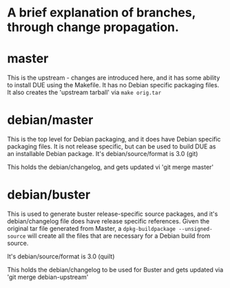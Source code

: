 # A brief explanation of branches, through change propagation.

# master
 This is the upstream - changes are introduced here, and it has some ability to install DUE using the Makefile.
 It has no Debian specific packaging files.  
 It also creates the 'upstream tarball' via `make orig.tar`  


# debian/master
  This is the top level for Debian packaging, and it does have Debian specific packaging files.
  It is not release specific, but can be used to build DUE as an installable Debian package.
  It's debian/source/format is 3.0 (git)

  This holds the debian/changelog, and gets updated vi 'git merge master'

# debian/buster
  This is used to generate buster release-specific source packages, and it's debian/changelog file
  does have release specific references.  Given the original tar file generated from Master,
  a `dpkg-buildpackage --unsigned-source` will create all the files that are necessary for a
  Debian build from source.

  It's debian/source/format is 3.0 (quilt)

  This holds the debian/changelog to be used for Buster and gets updated via
  'git merge debian-upstream'


  